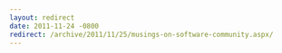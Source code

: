 ```yaml
---
layout: redirect
date: 2011-11-24 -0800
redirect: /archive/2011/11/25/musings-on-software-community.aspx/
---
```

